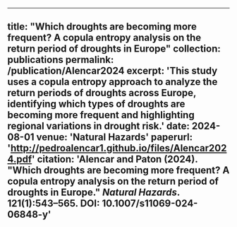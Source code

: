 
---
title: "Which droughts are becoming more frequent? A copula entropy analysis on the return period of droughts in Europe"
collection: publications
permalink: /publication/Alencar2024
excerpt: 'This study uses a copula entropy approach to analyze the return periods of droughts across Europe, identifying which types of droughts are becoming more frequent and highlighting regional variations in drought risk.'
date: 2024-08-01
venue: 'Natural Hazards'
paperurl: 'http://pedroalencar1.github.io/files/Alencar2024.pdf'
citation: 'Alencar and Paton (2024). &quot;Which droughts are becoming more frequent? A copula entropy analysis on the return period of droughts in Europe.&quot; <i>Natural Hazards</i>. 121(1):543–565. DOI: 10.1007/s11069-024-06848-y'
---


